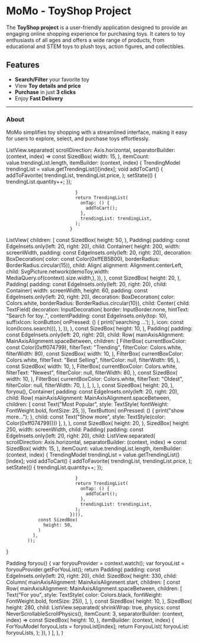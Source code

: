 # MoMo - ToyShop Project

The **ToyShop project** is a user-friendly application designed to provide an engaging online shopping experience for purchasing toys. It caters to toy enthusiasts of all ages and offers a wide range of products, from educational and STEM toys to plush toys, action figures, and collectibles.

## Features

- **Search/Filter** your favorite toy
- View **Toy details and price**
- **Purchase** in just **3 clicks**
- Enjoy **Fast Delivery**

---

### About
MoMo simplifies toy shopping with a streamlined interface, making it easy for users to explore, select, and purchase toys effortlessly.





 ListView.separated(
                            scrollDirection: Axis.horizontal,
                            separatorBuilder: (context, index) =>
                                const SizedBox(
                                  width: 15,
                                ),
                            itemCount: value.trendingList.length,
                            itemBuilder: (context, index) {
                              TrendingModel trendingList =
                                  value.getTrendingList()[index];
                              void addToCart() {
                                addToFavorite(
                                  trendingList,
                                  trendingList.price,
                                );
                                setState(() {
                                  trendingList.quantity++;
                                });
                               
                              }
                              return TrendingList(
                                onTap: () {
                                  addToCart();
                                },
                                trendingList: trendingList,
                              );
                            }



 ListView(
              children: [
                const SizedBox(
                  height: 50,
                ),
                Padding(
                  padding: const EdgeInsets.only(left: 20, right: 20),
                  child: Container(
                      height: 200,
                      width: screenWidth,
                      padding: const EdgeInsets.only(left: 20, right: 20),
                      decoration: BoxDecoration(
                          color: const Color(0xffEB5B00),
                          borderRadius: BorderRadius.circular(15)),
                      child:  Align(
                        alignment: Alignment.centerLeft,
                        child: SvgPicture.network(demoToy,width: MediaQuery.of(context).size.width,),
                      )),
                ),
                const SizedBox(
                  height: 20,
                ),
                Padding(
                  padding: const EdgeInsets.only(left: 20, right: 20),
                  child: Container(
                      width: screenWidth,
                      height: 60,
                      padding: const EdgeInsets.only(left: 20, right: 20),
                      decoration: BoxDecoration(
                          color: Colors.white,
                          borderRadius: BorderRadius.circular(10)),
                      child: Center(
                        child: TextField(
                          decoration: InputDecoration(
                              border: InputBorder.none,
                              hintText: "Search for toy..",
                              contentPadding: const EdgeInsets.only(top: 10),
                              suffixIcon: IconButton(
                                  onPressed: () {
                                    print('searching ...');
                                  },
                                  icon: const Icon(Icons.search))),
                        ),
                      )),
                ),
                const SizedBox(
                  height: 10,
                ),
                Padding(
                  padding: const EdgeInsets.only(left: 20, right: 20),
                  child: Row(
                    mainAxisAlignment: MainAxisAlignment.spaceBetween,
                    children: [
                      FilterBox(
                          currentBoxColor: const Color(0xff074799),
                          filterText: "Trending",
                          filterColor: Colors.white,
                          filterWidth: 80),
                      const SizedBox(
                        width: 10,
                      ),
                      FilterBox(
                        currentBoxColor: Colors.white,
                        filterText: "Best Selling",
                        filterColor: null,
                        filterWidth: 95,
                      ),
                      const SizedBox(
                        width: 10,
                      ),
                      FilterBox(
                        currentBoxColor: Colors.white,
                        filterText: "Newest",
                        filterColor: null,
                        filterWidth: 80,
                      ),
                      const SizedBox(
                        width: 10,
                      ),
                      FilterBox(
                        currentBoxColor: Colors.white,
                        filterText: "Oldest",
                        filterColor: null,
                        filterWidth: 70,
                      ),
                    ],
                  ),
                ),
                const SizedBox(
                  height: 20,
                ),
                foryou(),
                Container(
                  padding: const EdgeInsets.only(left: 20, right: 20),
                  child: Row(
                    mainAxisAlignment: MainAxisAlignment.spaceBetween,
                    children: [
                      const Text("Most Popular",
                          style: TextStyle(
                            fontWeight: FontWeight.bold,
                            fontSize: 25,
                          )),
                      TextButton(
                          onPressed: () {
                            print("show more...");
                          },
                          child: const Text("Show more",
                              style: TextStyle(color: Color(0xff074799))))
                    ],
                  ),
                ),
                const SizedBox(
                  height: 20,
                ),
                SizedBox(
                    height: 250,
                    width: screenWidth,
                    child: Padding(
                        padding: const EdgeInsets.only(left: 20, right: 20),
                        child: ListView.separated(
                            scrollDirection: Axis.horizontal,
                            separatorBuilder: (context, index) =>
                                const SizedBox(
                                  width: 15,
                                ),
                            itemCount: value.trendingList.length,
                            itemBuilder: (context, index) {
                              TrendingModel trendingList =
                                  value.getTrendingList()[index];
                              void addToCart() {
                                addToFavorite(
                                  trendingList,
                                  trendingList.price,
                                );
                                setState(() {
                                  trendingList.quantity++;
                                });
                               
                              }
                              return TrendingList(
                                onTap: () {
                                  addToCart();
                                },
                                trendingList: trendingList,
                              );
                            }))),
                const SizedBox(
                  height: 50,
                )
              ],
            ));
  }

  Padding foryou() {
    var foryouProvider = context.watch<ForyouProvider>();
    var foryouList = foryouProvider.getForYouList();
    return Padding(
        padding: const EdgeInsets.only(left: 20, right: 20),
        child: SizedBox(
          height: 330,
          child: Column(
            mainAxisAlignment: MainAxisAlignment.start,
            children: [
              const Row(
                mainAxisAlignment: MainAxisAlignment.spaceBetween,
                children: [
                  Text("For you",
                      style: TextStyle(
                          color: Colors.black,
                          fontWeight: FontWeight.bold,
                          fontSize: 25)),
                ],
              ),
              const SizedBox(
                height: 10,
              ),
              SizedBox(
                height: 280,
                child: ListView.separated(
                    shrinkWrap: true,
                    physics: const NeverScrollableScrollPhysics(),
                    itemCount: 3,
                    separatorBuilder: (context, index) => const SizedBox(
                          height: 10,
                        ),
                    itemBuilder: (context, index) {
                      ForYouModel foryouLists = foryouList[index];
                      return ForyouList(
                        foryouList: foryouLists,
                      );
                    }),
              )
            ],
          ),
        )
